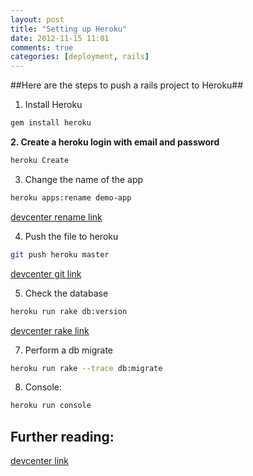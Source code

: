 ```yaml
---
layout: post
title: "Setting up Heroku"
date: 2012-11-15 11:01
comments: true
categories: [deployment, rails] 
---
```



##Here are the steps to push a rails project to Heroku##

1. Install Heroku


```sh
gem install heroku
```


**2. Create a heroku login with email and password**

```sh
heroku Create
```

3) Change the name of the app

```sh
heroku apps:rename demo-app 
```

[devcenter rename link](https://devcenter.heroku.com/articles/renaming-apps)

4) Push the file to heroku

```sh
git push heroku master
```

[devcenter git link](https://devcenter.heroku.com/articles/git)

5) Check the database

```sh
heroku run rake db:version
```

[devcenter rake link](https://devcenter.heroku.com/articles/rake)

7) Perform a db migrate 

```sh
heroku run rake --trace db:migrate
```

8) Console: 

```sh
heroku run console
```

Further reading:
----------------------

[devcenter link](https://devcenter.heroku.com)
